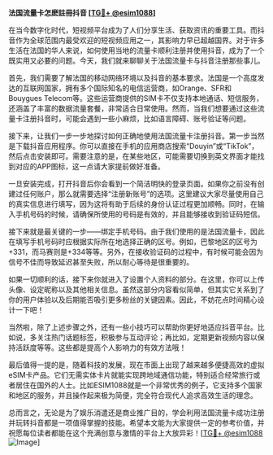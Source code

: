 **法国流量卡怎麽註冊抖音 [[TG💪+ @esim1088](https://t.me/s/esim1088)]**

在当今数字化时代，短视频平台成为了人们分享生活、获取资讯的重要工具。而抖音作为全球范围内最受欢迎的短视频应用之一，其影响力早已超越国界。对于许多生活在法国的华人来说，如何使用当地的流量卡顺利注册并使用抖音，成为了一个既实用又必要的问题。今天，我们就来聊聊关于法国流量卡与抖音注册那些事儿。

首先，我们需要了解法国的移动网络环境以及抖音的基本要求。法国是一个高度发达的互联网国家，拥有多个国际知名的电信运营商，如Orange、SFR和Bouygues Telecom等。这些运营商提供的SIM卡不仅支持本地通话、短信服务，还涵盖了丰富的数据流量套餐，非常适合日常使用。然而，当我们想要通过这些流量卡注册抖音时，可能会遇到一些小麻烦，比如语言障碍、账号验证等问题。

接下来，让我们一步一步地探讨如何正确地使用法国流量卡注册抖音。第一步当然是下载抖音应用程序。你可以直接在手机的应用商店搜索“Douyin”或“TikTok”，然后点击安装即可。需要注意的是，在某些地区，可能需要切换到英文界面才能找到对应的APP图标，这一点请大家提前做好准备。

一旦安装完成，打开抖音后你会看到一个简洁明快的登录页面。如果你之前没有创建过任何账户，那么就需要选择“注册新账号”的选项。这里建议大家尽量使用自己的真实信息进行填写，因为这将有助于后续的身份认证过程更加顺畅。同时，在输入手机号码的时候，请确保所使用的号码是有效的，并且能够接收到验证码短信。

接下来就是最关键的一步——绑定手机号码。由于我们使用的是法国流量卡，因此在填写手机号码时应根据实际所在地选择正确的区号。例如，巴黎地区的区号为+331，而马赛则是+334等等。另外，在接收验证码的过程中，有时候可能会因为信号不佳而导致延迟甚至失败，所以耐心等待是很重要的。

如果一切顺利的话，接下来你就进入了设置个人资料的部分。在这里，你可以上传头像、设定昵称以及其他相关信息。虽然这部分内容看似简单，但其实它关系到了你的用户体验以及后期能否吸引更多粉丝的关键因素。因此，不妨花点时间精心设计一下吧！

当然啦，除了上述步骤之外，还有一些小技巧可以帮助你更好地适应抖音平台。比如说，多关注热门话题标签，积极参与互动评论；再比如，定期更新视频内容以保持活跃度等等。这些都是提高个人影响力的有效方法哦！

最后值得一提的是，随着科技的发展，现在市面上出现了越来越多便捷高效的虚拟eSIM卡产品。它们无需实体卡片就能实现跨地域通信功能，特别适合经常旅行或者居住在国外的人士。比如ESIM1088就是一个非常优秀的例子，它支持多个国家和地区的服务，并且操作起来极为简便，完全符合现代人追求高效生活的理念。

总而言之，无论是为了娱乐消遣还是商业推广目的，学会利用法国流量卡成功注册并玩转抖音都是一项值得掌握的技能。希望本文能为大家提供一定的参考价值，并祝愿每位读者都能在这个充满创意与激情的平台上大放异彩！[[TG💪+ @esim1088](https://t.me/s/esim1088) ![Image](https://i.postimg.cc/4NQfJmqS/Snipaste-2025-05-13-00-14-12.png)]